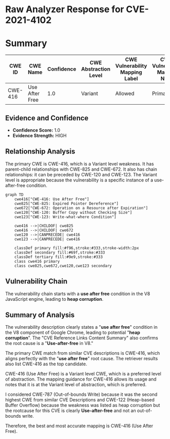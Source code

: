 # Raw Analyzer Response for CVE-2021-4102

# Summary
| CWE ID | CWE Name | Confidence | CWE Abstraction Level | CWE Vulnerability Mapping Label | CWE-Vulnerability Mapping Notes |
|---|---|---|---|---|---|
| CWE-416 | Use After Free | 1.0 | Variant | Allowed | Primary CWE |

## Evidence and Confidence

*   **Confidence Score:** 1.0
*   **Evidence Strength:** HIGH

## Relationship Analysis
The primary CWE is CWE-416, which is a Variant level weakness. It has parent-child relationships with CWE-825 and CWE-672. It also has chain relationships: it can be preceded by CWE-120 and CWE-123. The Variant level is appropriate because the vulnerability is a specific instance of a use-after-free condition.

```mermaid
graph TD
    cwe416["CWE-416: Use After Free"]
    cwe825["CWE-825: Expired Pointer Dereference"]
    cwe672["CWE-672: Operation on a Resource after Expiration"]
    cwe120["CWE-120: Buffer Copy without Checking Size"]
    cwe123["CWE-123: Write-what-where Condition"]
    
    cwe416 -->|CHILDOF| cwe825
    cwe416 -->|CHILDOF| cwe672
    cwe120 -->|CANPRECEDE| cwe416
    cwe123 -->|CANPRECEDE| cwe416
    
    classDef primary fill:#f96,stroke:#333,stroke-width:2px
    classDef secondary fill:#69f,stroke:#333
    classDef tertiary fill:#9e9,stroke:#333
    class cwe416 primary
    class cwe825,cwe672,cwe120,cwe123 secondary
```

## Vulnerability Chain
The vulnerability chain starts with a **use after free** condition in the V8 JavaScript engine, leading to **heap corruption**.

## Summary of Analysis
The vulnerability description clearly states a "**use after free**" condition in the V8 component of Google Chrome, leading to potential "**heap corruption**". The "CVE Reference Links Content Summary" also confirms the root cause is a "**Use-after-free** in V8."

The primary CWE match from similar CVE descriptions is CWE-416, which aligns perfectly with the "**use after free**" root cause. The retriever results also list CWE-416 as the top candidate.

CWE-416 (Use After Free) is a Variant level CWE, which is a preferred level of abstraction. The mapping guidance for CWE-416 allows its usage and notes that it is at the Variant level of abstraction, which is preferred.

I considered CWE-787 (Out-of-bounds Write) because it was the second highest CWE from similar CVE Descriptions and CWE-122 (Heap-based Buffer Overflow) because the weakness was listed as heap corruption but the rootcause for this CVE is clearly **Use-after-free** and not an out-of-bounds write.

Therefore, the best and most accurate mapping is CWE-416 (Use After Free).
